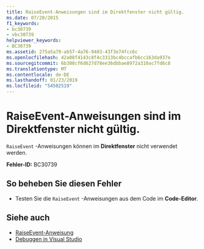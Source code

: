 ```yaml
---
title: RaiseEvent-Anweisungen sind im Direktfenster nicht gültig.
ms.date: 07/20/2015
f1_keywords:
- bc30739
- vbc30739
helpviewer_keywords:
- BC30739
ms.assetid: 275a5a79-ab57-4a76-9403-43f3e74fcc6c
ms.openlocfilehash: 42a08f4143c8f4c3313bc4bccafb6cc163da937e
ms.sourcegitcommit: 6b308cf6d627d78ee36dbbae8972a310ac7fd6c8
ms.translationtype: MT
ms.contentlocale: de-DE
ms.lasthandoff: 01/23/2019
ms.locfileid: "54502519"
---
```

# <a name="raiseevent-statements-are-not-valid-in-the-immediate-window"></a>RaiseEvent-Anweisungen sind im Direktfenster nicht gültig.
`RaiseEvent` -Anweisungen können im **Direktfenster** nicht verwendet werden.  
  
 **Fehler-ID:** BC30739  
  
## <a name="to-correct-this-error"></a>So beheben Sie diesen Fehler  
  
-   Testen Sie die `RaiseEvent` -Anweisungen aus dem Code im **Code-Editor**.  
  
## <a name="see-also"></a>Siehe auch
- [RaiseEvent-Anweisung](../../visual-basic/language-reference/statements/raiseevent-statement.md)
- [Debuggen in Visual Studio](/visualstudio/debugger/debugging-in-visual-studio)
